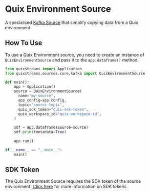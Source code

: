 # Quix Environment Source

A specialised [Kafka Source](kafka-source.md) that simplify copying data from a Quix environment.

## How To Use

To use a Quix Environment source, you need to create an instance of `QuixEnvironmentSource` and pass it to the `app.dataframe()` method.

```python
from quixstreams import Application
from quixstreams.sources.core.kafka import QuixEnvironmentSource

def main():
    app = Application()
    source = QuixEnvironmentSource(
      name="my-source",
      app_config=app.config,
      topic="source-topic",
      quix_sdk_token="quix-sdk-token",
      quix_workspace_id="quix-workspace-id",
    )
    
    sdf = app.dataframe(source=source)
    sdf.print(metadata=True)
    
    app.run()

if __name__ == "__main__":
    main()
```

## SDK Token

The Quix Environment Source requires the SDK token of the source environment. [Click here](https://quix.io/docs/develop/authentication/streaming-token.html) for more information on SDK tokens.
